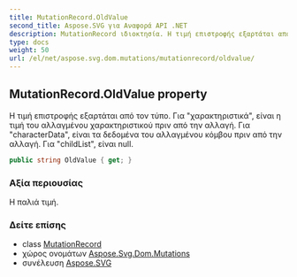 ```yaml
---
title: MutationRecord.OldValue
second_title: Aspose.SVG για Αναφορά API .NET
description: MutationRecord ιδιοκτησία. Η τιμή επιστροφής εξαρτάται από τον τύπο. Για χαρακτηριστικά είναι η τιμή του αλλαγμένου χαρακτηριστικού πριν από την αλλαγή. Για characterData είναι τα δεδομένα του αλλαγμένου κόμβου πριν από την αλλαγή. Για childList είναι null.
type: docs
weight: 50
url: /el/net/aspose.svg.dom.mutations/mutationrecord/oldvalue/
---
```

## MutationRecord.OldValue property

Η τιμή επιστροφής εξαρτάται από τον τύπο. Για "χαρακτηριστικά", είναι η τιμή του αλλαγμένου χαρακτηριστικού πριν από την αλλαγή. Για "characterData", είναι τα δεδομένα του αλλαγμένου κόμβου πριν από την αλλαγή. Για "childList", είναι null.

```csharp
public string OldValue { get; }
```

### Αξία περιουσίας

Η παλιά τιμή.

### Δείτε επίσης

* class [MutationRecord](../)
* χώρος ονομάτων [Aspose.Svg.Dom.Mutations](../../mutationrecord/)
* συνέλευση [Aspose.SVG](../../../)


